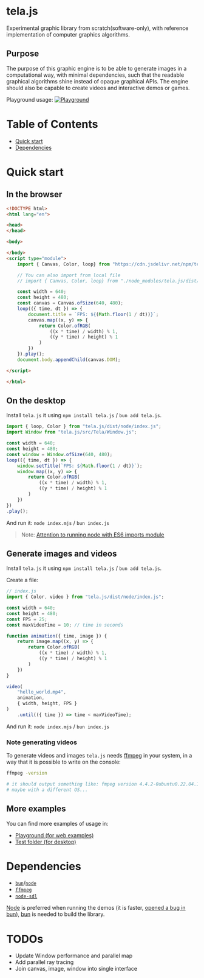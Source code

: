 # tela.js

Experimental graphic library from scratch(software-only), with reference implementation of computer graphics algorithms.

## Purpose

The purpose of this graphic engine is to be able to generate images in a computational way, with minimal dependencies, such that the readable graphical algorithms shine instead of opaque graphical APIs. The engine should also be capable to create videos and interactive demos or games. 

Playground usage:
[![Playground](/tela_playground.webp)](https://pedroth.github.io/tela.js)

# Table of Contents

- [Quick start](#quick-start)
- [Dependencies](#dependencies)

# Quick start

## In the browser

```html
<!DOCTYPE html>
<html lang="en">

<head>
</head>

<body>

</body>
<script type="module">
    import { Canvas, Color, loop} from "https://cdn.jsdelivr.net/npm/tela.js/dist/web/index.js";

    // You can also import from local file
    // import { Canvas, Color, loop} from "./node_modules/tela.js/dist/web/index.js";

    const width = 640;
    const height = 480;
    const canvas = Canvas.ofSize(640, 480);
    loop(({ time, dt }) => {
        document.title = `FPS: ${(Math.floor(1 / dt))}`;
        canvas.map((x, y) => {
            return Color.ofRGB(
                ((x * time) / width) % 1,
                ((y * time) / height) % 1
            )
        })
    }).play();
    document.body.appendChild(canvas.DOM);

</script>

</html>
```

## On the desktop
Install `tela.js` it using `npm install tela.js` / `bun add tela.js`.

```js
import { loop, Color } from "tela.js/dist/node/index.js";
import Window from "tela.js/src/Tela/Window.js";

const width = 640;
const height = 480;
const window = Window.ofSize(640, 480);
loop(({ time, dt }) => {
    window.setTitle(`FPS: ${Math.floor(1 / dt)}`);
    window.map((x, y) => {
        return Color.ofRGB(
            ((x * time) / width) % 1,
            ((y * time) / height) % 1
        )
    })
})
.play();
```

And run it: `node index.mjs` / `bun index.js`

> Note: [Attention to running node with ES6 imports module](https://nodejs.org/api/esm.html#modules-ecmascript-modules)


## Generate images and videos

Install `tela.js` it using `npm install tela.js` / `bun add tela.js`.

Create a file:
```js
// index.js
import { Color, video } from "tela.js/dist/node/index.js";

const width = 640;
const height = 480;
const FPS = 25;
const maxVideoTime = 10; // time in seconds

function animation({ time, image }) {
    return image.map((x, y) => {
        return Color.ofRGB(
            ((x * time) / width) % 1,
            ((y * time) / height) % 1
        )
    })
}

video(
    "hello_world.mp4",
    animation,
    { width, height, FPS }
)
    .until(({ time }) => time < maxVideoTime);
```

And run it: `node index.mjs` / `bun index.js`

### Note generating videos

To generate videos and images `tela.js` needs [ffmpeg][ffmpeg] in your system, in a way that it is possible to write on the console:
```bash
ffmpeg -version 

# it should output something like: fmpeg version 4.4.2-0ubuntu0.22.04.1...
# maybe with a different OS...

```

## More examples

You can find more examples of usage in:
- [Playground (for web examples)](https://pedroth.github.io/tela.js)
- [Test folder (for desktop)](/test/node/)


# Dependencies

- [`bun`][bun]/[`node`][node]
- [`ffmpeg`][ffmpeg]
- [`node-sdl`][sdl]

[Node][node] is preferred when running the demos (it is faster, [opened a bug in bun](https://github.com/oven-sh/bun/issues/9218)), [bun][bun] is needed to build the library.


# TODOs

- Update Window performance and parallel map
- Add parallel ray tracing
- Join canvas, image, window into single interface



[ffmpeg]: https://ffmpeg.org/
[bun]: https://bun.sh/
[node]: https://nodejs.org/en
[sdl]: https://github.com/kmamal/node-sdl

